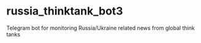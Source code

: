 # russia_thinktank_bot3
Telegram bot for monitoring Russia/Ukraine related news from global think tanks
